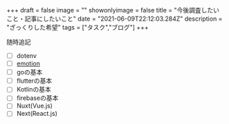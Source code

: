+++
draft = false
image = ""
showonlyimage = false
title = "今後調査したいこと・記事にしたいこと"
date = "2021-06-09T22:12:03.284Z"
description = "ざっくりした希望"
tags = ["タスク","ブログ"]
+++

随時追記

- [ ] dotenv
- [ ] [emotion](https://qiita.com/282Haniwa/items/243f00c39ee7c992d7f7)
- [ ] goの基本
- [ ] flutterの基本
- [ ] Kotlinの基本
- [ ] firebaseの基本
- [ ] Nuxt(Vue.js)
- [ ] Next(React.js)
